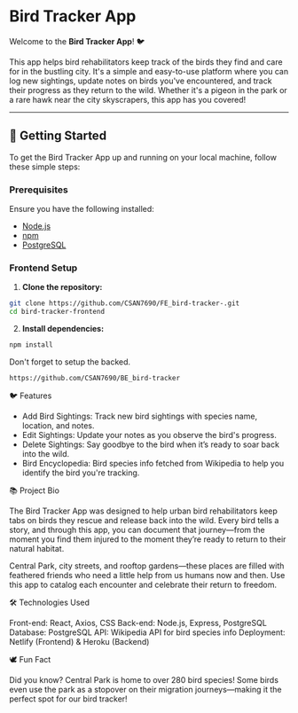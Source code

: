 # Bird Tracker App

Welcome to the **Bird Tracker App**! 🐦

This app helps bird rehabilitators keep track of the birds they find and care for in the bustling city. It's a simple and easy-to-use platform where you can log new sightings, update notes on birds you've encountered, and track their progress as they return to the wild. Whether it's a pigeon in the park or a rare hawk near the city skyscrapers, this app has you covered!

---

## 🚀 Getting Started

To get the Bird Tracker App up and running on your local machine, follow these simple steps:

### Prerequisites

Ensure you have the following installed:
- [Node.js](https://nodejs.org/)
- [npm](https://www.npmjs.com/)
- [PostgreSQL](https://www.postgresql.org/)

### Frontend Setup

1. **Clone the repository:**

```bash
git clone https://github.com/CSAN7690/FE_bird-tracker-.git
cd bird-tracker-frontend
```

2. **Install dependencies:**

```bash
npm install
```

Don't forget to setup the backed. 

```bash
https://github.com/CSAN7690/BE_bird-tracker
```

🐦 Features

- Add Bird Sightings: Track new bird sightings with species name, location, and notes.
- Edit Sightings: Update your notes as you observe the bird's progress.
- Delete Sightings: Say goodbye to the bird when it’s ready to soar back into the wild.
- Bird Encyclopedia: Bird species info fetched from Wikipedia to help you identify the bird you're tracking.

📚 Project Bio

The Bird Tracker App was designed to help urban bird rehabilitators keep tabs on birds they rescue and release back into the wild. Every bird tells a story, and through this app, you can document that journey—from the moment you find them injured to the moment they’re ready to return to their natural habitat.

Central Park, city streets, and rooftop gardens—these places are filled with feathered friends who need a little help from us humans now and then. Use this app to catalog each encounter and celebrate their return to freedom.

🛠 Technologies Used

Front-end: React, Axios, CSS
Back-end: Node.js, Express, PostgreSQL
Database: PostgreSQL
API: Wikipedia API for bird species info
Deployment: Netlify (Frontend) & Heroku (Backend)

🕊️ Fun Fact

Did you know? Central Park is home to over 280 bird species! Some birds even use the park as a stopover on their migration journeys—making it the perfect spot for our bird tracker!